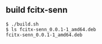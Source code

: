 ## build fcitx-senn

```
$ ./build.sh
$ ls fcitx-senn_0.0.1-1_amd64.deb
fcitx-senn_0.0.1-1_amd64.deb
```
